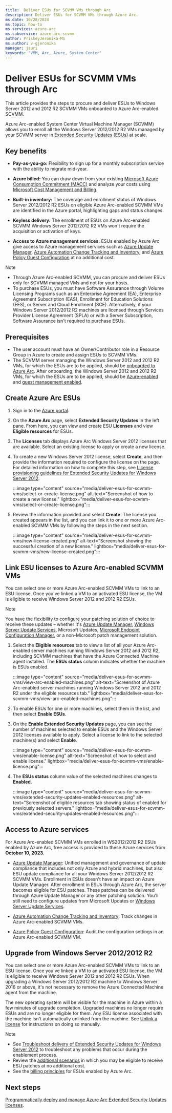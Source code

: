 ```yaml
---
title:  Deliver ESUs for SCVMM VMs through Arc
description: Deliver ESUs for SCVMM VMs through Azure Arc. 
ms.date: 10/28/2024
ms.topic: how-to
ms.services: azure-arc
ms.subservice: azure-arc-scvmm
author: PriskeyJeronika-MS
ms.author: v-gjeronika
manager: jsuri
keywords: "VMM, Arc, Azure, System Center"
---
```


# Deliver ESUs for SCVMM VMs through Arc

This article provides the steps to procure and deliver ESUs to Windows Server 2012 and 2012 R2 SCVMM VMs onboarded to Azure Arc-enabled SCVMM.

Azure Arc-enabled System Center Virtual Machine Manager (SCVMM) allows you to enroll all the Windows Server 2012/2012 R2 VMs managed by your SCVMM server in [Extended Security Updates (ESUs)](/windows-server/get-started/extended-security-updates-overview) at scale.

## Key benefits

- **Pay-as-you-go:** Flexibility to sign up for a monthly subscription service with the ability to migrate mid-year.

- **Azure billed:** You can draw down from your existing [Microsoft Azure Consumption Commitment (MACC)](/marketplace/azure-consumption-commitment-benefit) and analyze your costs using [Microsoft Cost Management and Billing](/azure/cost-management-billing/cost-management-billing-overview).

- **Built-in inventory:** The coverage and enrollment status of Windows Server 2012/2012 R2 ESUs on eligible Azure Arc-enabled SCVMM VMs are identified in the Azure portal, highlighting gaps and status changes.

- **Keyless delivery:** The enrollment of ESUs on Azure Arc-enabled SCVMM Windows Server 2012/2012 R2 VMs won't require the acquisition or activation of keys. 

- **Access to Azure management services:** ESUs enabled by Azure Arc give access to Azure management services such as [Azure Update Manager](/azure/update-manager/overview?tabs=azure-vms), [Azure Automation Change Tracking and Inventory](/azure/automation/change-tracking/overview?tabs=python-2), and [Azure Policy Guest Configuration](/azure/cloud-adoption-framework/manage/azure-server-management/guest-configuration-policy) at no additional cost.  

>[!Note]
> - Through Azure Arc-enabled SCVMM, you can procure and deliver ESUs only for SCVMM managed VMs and not for your hosts. 
> - To purchase ESUs, you must have Software Assurance through Volume Licensing Programs such as an Enterprise Agreement (EA), Enterprise Agreement Subscription (EAS), Enrollment for Education Solutions (EES), or Server and Cloud Enrollment (SCE). Alternatively, if your Windows Server 2012/2012 R2 machines are licensed through Services Provider License Agreement (SPLA) or with a Server Subscription, Software Assurance isn't required to purchase ESUs.

## Prerequisites

- The user account must have an Owner/Contributor role in a Resource Group in Azure to create and assign ESUs to SCVMM VMs. 
- The SCVMM server managing the Windows Server 2012 and 2012 R2 VMs, for which the ESUs are to be applied, should be [onboarded to Azure Arc](./quickstart-connect-system-center-virtual-machine-manager-to-arc.md). After onboarding, the Windows Server 2012 and 2012 R2 VMs, for which the ESUs are to be applied, should be [Azure-enabled](enable-scvmm-inventory-resources.md) and [guest management enabled](./enable-guest-management-at-scale.md). 

## Create Azure Arc ESUs 

1.	Sign in to the [Azure portal](https://portal.azure.com/).

2.	On the **Azure Arc** page, select **Extended Security Updates** in the left pane. From here, you can view and create ESU **Licenses** and view **Eligible resources** for ESUs.

3.	The **Licenses** tab displays Azure Arc Windows Server 2012 licenses that are available. Select an existing license to apply or create a new license.

4.	To create a new Windows Server 2012 license, select **Create**, and then provide the information required to configure the license on the page. For detailed information on how to complete this step, see [License provisioning guidelines for Extended Security Updates for Windows Server 2012](../servers/license-extended-security-updates.md).

    :::image type="content" source="media/deliver-esus-for-scvmm-vms/select-or-create-license.png" alt-text="Screenshot of how to create a new license." lightbox="media/deliver-esus-for-scvmm-vms/select-or-create-license.png":::

5.	Review the information provided and select **Create**. The license you created appears in the list, and you can link it to one or more Azure Arc-enabled SCVMM VMs by following the steps in the next section.

    :::image type="content" source="media/deliver-esus-for-scvmm-vms/new-license-created.png" alt-text="Screenshot showing the successful creation of a new license." lightbox="media/deliver-esus-for-scvmm-vms/new-license-created.png":::

## Link ESU licenses to Azure Arc-enabled SCVMM VMs

You can select one or more Azure Arc-enabled SCVMM VMs to link to an ESU license. Once you've linked a VM to an activated ESU license, the VM is eligible to receive Windows Server 2012 and 2012 R2 ESUs.

>[!Note]
> You have the flexibility to configure your patching solution of choice to receive these updates – whether it's [Azure Update Manager](/azure/update-center/overview), [Windows Server Update Services](/windows-server/administration/windows-server-update-services/get-started/windows-server-update-services-wsus), Microsoft Updates, [Microsoft Endpoint Configuration Manager](/mem/configmgr/core/understand/introduction), or a non-Microsoft patch management solution.

1.	Select the **Eligible resources** tab to view a list of all your Azure Arc-enabled server machines running Windows Server 2012 and 2012 R2, including SCVMM machines that have the Azure Connected Machine agent installed. The **ESUs status** column indicates whether the machine is ESUs enabled.
 
    :::image type="content" source="media/deliver-esus-for-scvmm-vms/view-arc-enabled-machines.png" alt-text="Screenshot of Azure Arc-enabled server machines running Windows Server 2012 and 2012 R2 under the eligible resources tab." lightbox="media/deliver-esus-for-scvmm-vms/view-arc-enabled-machines.png":::

2.	To enable ESUs for one or more machines, select them in the list, and then select **Enable ESUs**.

3.	On the **Enable Extended Security Updates** page, you can see the number of machines selected to enable ESUs and the Windows Server 2012 licenses available to apply. Select a license to link to the selected machine(s) and select **Enable**.

    :::image type="content" source="media/deliver-esus-for-scvmm-vms/enable-license.png" alt-text="Screenshot of how to select and enable license." lightbox="media/deliver-esus-for-scvmm-vms/enable-license.png":::

4.	The **ESUs status** column value of the selected machines changes to **Enabled**.

    :::image type="content" source="media/deliver-esus-for-scvmm-vms/extended-security-updates-enabled-resources.png" alt-text="Screenshot of eligible resources tab showing status of enabled for previously selected servers." lightbox="media/deliver-esus-for-scvmm-vms/extended-security-updates-enabled-resources.png":::

## Access to Azure services

For Azure Arc-enabled SCVMM VMs enrolled in WS2012/2012 R2 ESUs enabled by Azure Arc, free access is provided to these Azure services from **October 10, 2023**.

- [Azure Update Manager](/azure/update-manager/overview): Unified management and governance of update compliance that includes not only Azure and hybrid machines, but also ESU update compliance for all your Windows Server 2012/2012 R2 SCVMM VMs. Enrollment in ESUs doesn't have an impact on Azure Update Manager. After enrollment in ESUs through Azure Arc, the server becomes eligible for ESU patches. These patches can be delivered through Azure Update Manager or any other patching solution. You'll still need to configure updates from Microsoft Updates or [Windows Server Update Services](/windows-server/administration/windows-server-update-services/get-started/windows-server-update-services-wsus). 

- [Azure Automation Change Tracking and Inventory](/azure/automation/change-tracking/overview): Track changes in Azure Arc-enabled SCVMM VMs. 

- [Azure Policy Guest Configuration](/azure/cloud-adoption-framework/manage/azure-server-management/guest-configuration-policy): Audit the configuration settings in an Azure Arc-enabled SCVMM VM. 

## Upgrade from Windows Server 2012/2012 R2  

You can select one or more Azure Arc-enabled SCVMM VMs to link to an ESU license. Once you've linked a VM to an activated ESU license, the VM is eligible to receive Windows Server 2012 and 2012 R2 ESUs. When upgrading a Windows Server 2012/2012 R2 machine to Windows Server 2016 or above, it's not necessary to remove the Azure Connected Machine agent from the machine. 

The new operating system will be visible for the machine in Azure within a few minutes of upgrade completion. Upgraded machines no longer require ESUs and are no longer eligible for them. Any ESU license associated with the machine isn't automatically unlinked from the machine. See [Unlink a license](/azure/azure-arc/servers/api-extended-security-updates#unlink-a-license) for instructions on doing so manually.

>[!Note]
> - See [Troubleshoot delivery of Extended Security Updates for Windows Server 2012](../servers/troubleshoot-extended-security-updates.md) to troubleshoot any problems that occur during the enablement process.<br>
> - Review the [additional scenarios](../servers/deliver-extended-security-updates.md#additional-scenarios) in which you may be eligible to receive ESU patches at no additional cost.<br>
> - See the [billing principles](/azure/azure-arc/servers/deliver-extended-security-updates) for ESUs enabled by Azure Arc.

## Next steps

[Programmatically deploy and manage Azure Arc Extended Security Updates licenses](../servers/api-extended-security-updates.md).
